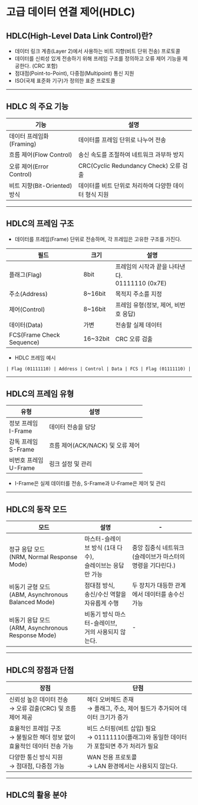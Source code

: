 # 고급 데이터 연결 제어(HDLC)

## HDLC(High-Level Data Link Control)란?

- 데이터 링크 계층(Layer 2)에서 사용하는 비트 지향(비트 단위 전송) 프로토콜
- 데이터를 신뢰성 있게 전송하기 위해 프레임 구조를 정의하고 오류 제어 기능을 제공한다. (CRC 포함)
- 점대점(Point-to-Point), 다중점(Multipoint) 통신 지원
- ISO(국제 표준화 기구)가 정의한 표준 프로토콜

---

## HDLC 의 주요 기능

| 기능                     | 설명                                 |
| ---------------------- | ---------------------------------- |
| 데이터 프레임화(Framing)      | 데이터를 프레임 단위로 나누어 전송                |
| 흐름 제어(Flow Control)    | 송신 속도를 조절하여 네트워크 과부하 방지            |
| 오류 제어(Error Control)   | CRC(Cyclic Redundancy Check) 오류 검출 |
| 비트 지향(Bit-Oriented) 방식 | 데이터를 비트 단위로 처리하여 다양한 데이터 형식 지원     |

---

## HDLC의 프레임 구조

- 데이터를 프레임(Frame) 단위로 전송하며, 각 프레임은 고유한 구조를 가진다.

| 필드                        | 크기       | 설명                                   |
| ------------------------- | -------- | ------------------------------------ |
| 플래그(Flag)                 | 8bit     | 프레임의 시작과 끝을 나타낸다.<br>01111110 (0x7E) |
| 주소(Address)               | 8~16bit  | 목적지 주소를 지정                           |
| 제어(Control)               | 8~16bit  | 프레임 유형(정보, 제어, 비번호 응답)               |
| 데이터(Data)                 | 가변       | 전송할 실제 데이터                           |
| FCS(Frame Check Sequence) | 16~32bit | CRC 오류 검출                            |

- HDLC 프레임 예시

```
| Flag (01111110) | Address | Control | Data | FCS | Flag (01111110) |
```

---

## HDLC의 프레임 유형

| 유형                 | 설명                      |
| ------------------ | ----------------------- |
| 정보 프레임<br>I-Frame  | 데이터 전송을 담당              |
| 감독 프레임<br>S-Frame  | 흐름 제어(ACK/NACK) 및 오류 제어 |
| 비번호 프레임<br>U-Frame | 링크 설정 및 관리              |

- I-Frame은 실제 데이터를 전송, S-Frame과 U-Frame은 제어 및 관리

---

## HDLC의 동작 모드

| 모드                                             | 설명                                   | -                                     |
| ---------------------------------------------- | ------------------------------------ | ------------------------------------- |
| 정규 응답 모드<br>(NRM, Normal Response Mode)        | 마스터-슬레이브 방식 (1대 다수),<br>슬레이브는 응답만 가능 | 중앙 집중식 네트워크<br>(슬레이브가 마스터의 명령을 기다린다.) |
| 비동기 균형 모드<br>(ABM, Asynchronous Balanced Mode) | 점대점 방식,<br>송신/수신 역할을 자유롭게 수행         | 두 장치가 대등한 관계에서 데이터를 송수신 가능            |
| 비동기 응답 모드<br>(ARM, Asynchronous Response Mode) | 비동기 방식 마스터-슬레이브,<br>거의 사용되지 않는다.     | -                                     |

---

## HDLC의 장점과 단점

| 장점                                            | 단점                                                           |
| --------------------------------------------- | ------------------------------------------------------------ |
| 신뢰성 높은 데이터 전송<br>→ 오류 검출(CRC) 및 흐름 제어 제공      | 헤더 오버헤드 존재<br>→ 플래그, 주소, 제어 필드가 추가되어 데이터 크기가 증가              |
| 효율적인 프레임 구조<br>→ 불필요한 헤더 정보 없이 효율적인 데이터 전송 가능 | 비드 스터핑(비트 삽입) 필요<br>→ 01111110(플래그)와 동일한 데이터가 포함되면 추가 처리가 필요 |
| 다양한 통신 방식 지원<br>→ 점대점, 다중점 가능                 | WAN 전용 프로토콜<br>→ LAN 환경에서는 사용되지 않는다.                         |

---

## HDLC의 활용 분야